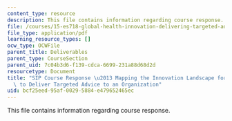```yaml
---
content_type: resource
description: This file contains information regarding course response.
file: /courses/15-es718-global-health-innovation-delivering-targeted-advice-to-an-organization-in-the-field-spring-2015/bcf25eed95af00295884e479652465ec_MIT15_ES718S15_SangthSIP.pdf
file_type: application/pdf
learning_resource_types: []
ocw_type: OCWFile
parent_title: Deliverables
parent_type: CourseSection
parent_uid: 7c04b3d6-f139-cdca-6699-231a88d68d2d
resourcetype: Document
title: "SIP Course Response \u2013 Mapping the Innovation Landscape for Global Health\
  \ to Deliver Targeted Advice to an Organization"
uid: bcf25eed-95af-0029-5884-e479652465ec
---
```

This file contains information regarding course response.

